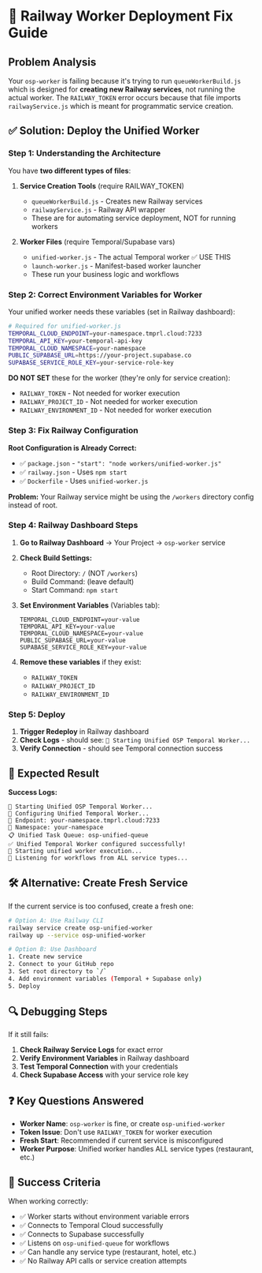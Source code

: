 # 🚀 Railway Worker Deployment Fix Guide

## Problem Analysis

Your `osp-worker` is failing because it's trying to run `queueWorkerBuild.js` which is designed for **creating new Railway services**, not running the actual worker. The `RAILWAY_TOKEN` error occurs because that file imports `railwayService.js` which is meant for programmatic service creation.

## ✅ Solution: Deploy the Unified Worker

### Step 1: Understanding the Architecture

You have **two different types of files**:
1. **Service Creation Tools** (require RAILWAY_TOKEN)
   - `queueWorkerBuild.js` - Creates new Railway services
   - `railwayService.js` - Railway API wrapper
   - These are for automating service deployment, NOT for running workers

2. **Worker Files** (require Temporal/Supabase vars)
   - `unified-worker.js` - The actual Temporal worker ✅ USE THIS
   - `launch-worker.js` - Manifest-based worker launcher
   - These run your business logic and workflows

### Step 2: Correct Environment Variables for Worker

Your unified worker needs these variables (set in Railway dashboard):

```bash
# Required for unified-worker.js
TEMPORAL_CLOUD_ENDPOINT=your-namespace.tmprl.cloud:7233
TEMPORAL_API_KEY=your-temporal-api-key
TEMPORAL_CLOUD_NAMESPACE=your-namespace
PUBLIC_SUPABASE_URL=https://your-project.supabase.co
SUPABASE_SERVICE_ROLE_KEY=your-service-role-key
```

**DO NOT SET** these for the worker (they're only for service creation):
- `RAILWAY_TOKEN` - Not needed for worker execution
- `RAILWAY_PROJECT_ID` - Not needed for worker execution  
- `RAILWAY_ENVIRONMENT_ID` - Not needed for worker execution

### Step 3: Fix Railway Configuration

**Root Configuration is Already Correct:**
- ✅ `package.json` - `"start": "node workers/unified-worker.js"`
- ✅ `railway.json` - Uses `npm start`
- ✅ `Dockerfile` - Uses `unified-worker.js`

**Problem:** Your Railway service might be using the `/workers` directory config instead of root.

### Step 4: Railway Dashboard Steps

1. **Go to Railway Dashboard** → Your Project → `osp-worker` service

2. **Check Build Settings:**
   - Root Directory: `/` (NOT `/workers`)
   - Build Command: (leave default)
   - Start Command: `npm start`

3. **Set Environment Variables** (Variables tab):
   ```
   TEMPORAL_CLOUD_ENDPOINT=your-value
   TEMPORAL_API_KEY=your-value  
   TEMPORAL_CLOUD_NAMESPACE=your-value
   PUBLIC_SUPABASE_URL=your-value
   SUPABASE_SERVICE_ROLE_KEY=your-value
   ```

4. **Remove these variables** if they exist:
   - `RAILWAY_TOKEN`
   - `RAILWAY_PROJECT_ID`
   - `RAILWAY_ENVIRONMENT_ID`

### Step 5: Deploy

1. **Trigger Redeploy** in Railway dashboard
2. **Check Logs** - should see: `🚀 Starting Unified OSP Temporal Worker...`
3. **Verify Connection** - should see Temporal connection success

## 🎯 Expected Result

**Success Logs:**
```
🚀 Starting Unified OSP Temporal Worker...
🔧 Configuring Unified Temporal Worker...
📡 Endpoint: your-namespace.tmprl.cloud:7233
🏢 Namespace: your-namespace
📋 Unified Task Queue: osp-unified-queue
✅ Unified Temporal Worker configured successfully!
🏃 Starting unified worker execution...
📡 Listening for workflows from ALL service types...
```

## 🛠️ Alternative: Create Fresh Service

If the current service is too confused, create a fresh one:

```bash
# Option A: Use Railway CLI
railway service create osp-unified-worker
railway up --service osp-unified-worker

# Option B: Use Dashboard
1. Create new service
2. Connect to your GitHub repo
3. Set root directory to `/`
4. Add environment variables (Temporal + Supabase only)
5. Deploy
```

## 🔍 Debugging Steps

If it still fails:

1. **Check Railway Service Logs** for exact error
2. **Verify Environment Variables** in Railway dashboard
3. **Test Temporal Connection** with your credentials
4. **Check Supabase Access** with your service role key

## ❓ Key Questions Answered

- **Worker Name**: `osp-worker` is fine, or create `osp-unified-worker`
- **Token Issue**: Don't use `RAILWAY_TOKEN` for worker execution
- **Fresh Start**: Recommended if current service is misconfigured
- **Worker Purpose**: Unified worker handles ALL service types (restaurant, etc.)

## 🚀 Success Criteria

When working correctly:
- ✅ Worker starts without environment variable errors
- ✅ Connects to Temporal Cloud successfully  
- ✅ Connects to Supabase successfully
- ✅ Listens on `osp-unified-queue` for workflows
- ✅ Can handle any service type (restaurant, hotel, etc.)
- ✅ No Railway API calls or service creation attempts 